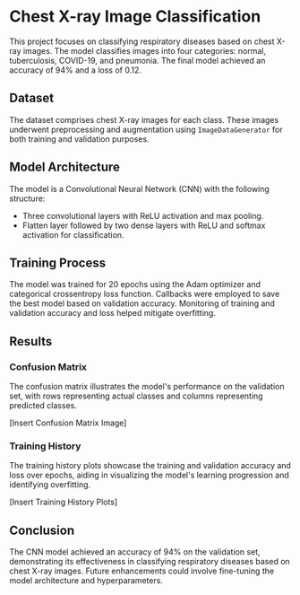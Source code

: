# Chest X-ray Image Classification

This project focuses on classifying respiratory diseases based on chest X-ray images. The model classifies images into four categories: normal, tuberculosis, COVID-19, and pneumonia. The final model achieved an accuracy of 94% and a loss of 0.12.

## Dataset

The dataset comprises chest X-ray images for each class. These images underwent preprocessing and augmentation using `ImageDataGenerator` for both training and validation purposes.

## Model Architecture

The model is a Convolutional Neural Network (CNN) with the following structure:

- Three convolutional layers with ReLU activation and max pooling.
- Flatten layer followed by two dense layers with ReLU and softmax activation for classification.

## Training Process

The model was trained for 20 epochs using the Adam optimizer and categorical crossentropy loss function. Callbacks were employed to save the best model based on validation accuracy. Monitoring of training and validation accuracy and loss helped mitigate overfitting.

## Results

### Confusion Matrix

The confusion matrix illustrates the model's performance on the validation set, with rows representing actual classes and columns representing predicted classes.

[Insert Confusion Matrix Image]

### Training History

The training history plots showcase the training and validation accuracy and loss over epochs, aiding in visualizing the model's learning progression and identifying overfitting.

[Insert Training History Plots]

## Conclusion

The CNN model achieved an accuracy of 94% on the validation set, demonstrating its effectiveness in classifying respiratory diseases based on chest X-ray images. Future enhancements could involve fine-tuning the model architecture and hyperparameters.

